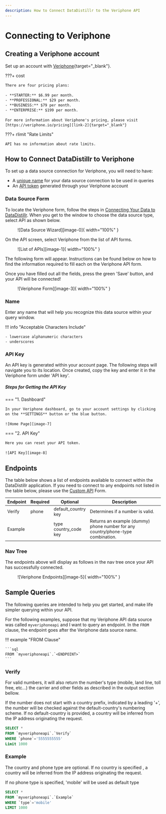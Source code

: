 ```yaml
---
description: How to Connect DataDistillr to the Veriphone API
---
```


# Connecting to Veriphone

## Creating a Veriphone account
Set up an account with [Veriphone][link-1]{target="_blank"}.

???+ cost

    There are four pricing plans:
    
    - **STARTER:** $6.99 per month.
    - **PROFESSIONAL:** $29 per month.
    - **BUSINESS:** $79 per month.
    - **ENTERPRISE:** $199 per month.

    For more information about Veriphone's pricing, please visit [https://veriphone.io/pricing][link-2]{target="_blank"}

???+ rlimit "Rate Limits"
    
    API has no information about rate limits.
    
## How to Connect DataDistillr to Veriphone
To set up a data source connection for Veriphone, you will need to have:

- A [unique name](#name) for your data source connection to be used in queries
- An [API token](#api-key) generated through your Veriphone account

### Data Source Form
To locate the Veriphone form, follow the steps in [Connecting Your Data to DataDistillr](../../). When you get to the window to choose the data source type, select API as shown below.

<figure markdown>
  ![Data Source Wizard][image-0]{ width="100%" }
</figure>


On the API screen, select Veriphone from the list of API forms.

<figure markdown>
  ![List of APIs][image-1]{ width="100%" }
</figure>



The following form will appear. Instructions can be found below on how to find the information required to fill each on the Veriphone API form.

Once you have filled out all the fields, press the green 'Save' button, and your API will be connected!

<figure markdown>
  ![Veriphone Form][image-3]{ width="100%" }
</figure>

### Name
Enter any name that will help you recognize this data source within your query window.

!!! info "Acceptable Characters Include"

    - lowercase alphanumeric characters
    - underscores


### API Key
An API key is generated within your account page. The following steps will navigate you to its location. Once created, copy the key and enter it in the Veriphone form under 'API key'.

##### Steps for Getting the API Key

=== "1. Dashboard"

    In your Veriphone dashboard, go to your account settings by clicking on the **SETTINGS** button or the blue button.

    ![Home Page][image-7]

=== "2. API Key"

    Here you can reset your API token.    

    ![API Key][image-8]


## Endpoints
The table below shows a list of endpoints available to connect within the DataDistillr application. If you need to connect to any endpoints not listed in the table below, please use the [Custom API](custom-apis.md) Form.

| Endpoint | Required | Optional                    | Description                                                                     |
|----------|----------|-----------------------------|---------------------------------------------------------------------------------|
| Verify   | phone    | default_country<br>key      | Determines if a number is valid.                                                |
| Example  |          | type<br>country_code<br>key | Returns an example (dummy) phone number for any country/phone-type combination. |


### Nav Tree
The endpoints above will display as follows in the nav tree once your API has successfully connected.

<figure markdown>
  ![Veriphone Endpoints][image-5]{ width="100%" }
</figure>

## Sample Queries
The following queries are intended to help you get started, and make life simpler querying within your API.

For the following examples, suppose that my Veriphone API data source was called `myveriphoneapi` and I want to query an endpoint. In the `FROM` clause, the endpoint goes after the Veriphone data source name.

!!! example "FROM Clause"

    ```sql
    FROM `myveriphoneapi`.`<ENDPOINT>`
    ```

### Verify
For valid numbers, it will also return the number's type (mobile, land line, toll free, etc...) the carrier and other fields as described in the output section bellow.

If the number does not start with a country prefix, indicated by a leading '+', the number will be checked against the default-country's numbering scheme. If no default-country is provided, a country will be inferred from the IP address originating the request.

```sql
SELECT * 
FROM `myveriphoneapi`.`Verify`
WHERE `phone`='5555555555'
Limit 1000
```

### Example
The country and phone type are optional. If no country is specified , a country will be inferred from the IP address originating the request.

If no phone type is specified, 'mobile' will be used as default type

```sql
SELECT * 
FROM `myveriphoneapi`.`Example`
WHERE `type`='mobile'
LIMIT 1000
```


[image-0]: ../../img/api/data-source-wizard-api-light.png "Data Source Wizard"
[image-1]: ../../img/api/veriphone/choose-form-veriphone-light.png "API Data Source selection"
[image-2]: ../../img/api/veriphone/choose-form-veriphone-dark.png "API Data Source selection"
[image-3]: ../../img/api/veriphone/veriphone-form-light.png "Veriphone form"
[image-4]: ../../img/api/veriphone/veriphone-form-dark.png "Veriphone form"
[image-5]: ../../img/api/veriphone/veriphone-nav-tree-light.png "Veriphone endpoints in query page nav tree sidebar"
[image-6]: ../../img/api/veriphone/veriphone-nav-tree-dark.png "Veriphone endpoints in query page nav tree sidebar"
[image-7]: ../../img/api/veriphone/veriphone-dashboard.png "Veriphone account dashboard"
[image-8]: ../../img/api/veriphone/veriphone-settings-censored.png "Account settings"

[link-1]: https://veriphone.io/#page-top "Veriphone home page" 
[link-2]: https://veriphone.io/pricing "Veriphone pricing" 